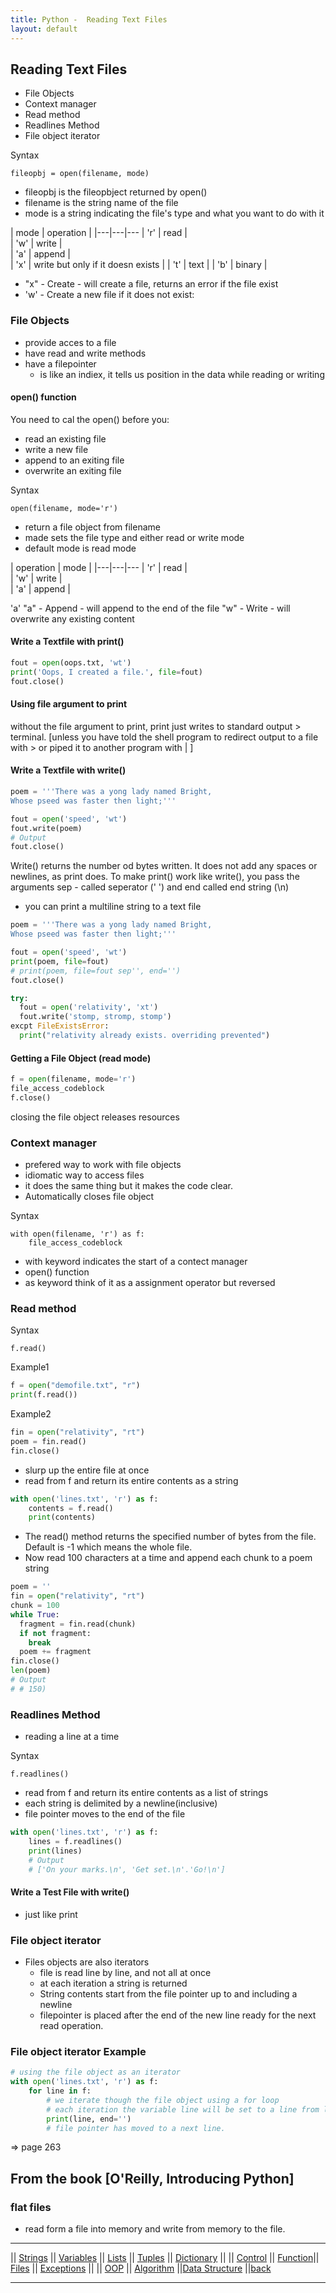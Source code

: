 ```yaml
---
title: Python -  Reading Text Files 
layout: default
---
```



## Reading Text Files

* File Objects
* Context manager
* Read method
* Readlines Method
* File object iterator

Syntax

```text
fileopbj = open(filename, mode)
```

* fileopbj is the fileopbject returned by open()
* filename is the string name of the file
* mode is a string indicating the file's type and what you want to do with it

| mode | operation | 
|---|---|---
| 'r' | read |  
| 'w' | write |  
| 'a' | append |  
| 'x' | write but only if it doesn exists |
| 't' | text |
| 'b' | binary |

* "x" - Create - will create a file, returns an error if the file exist
* 'w' - Create a new file if it does not exist:

### File Objects

* provide acces to a file
* have read and write methods
* have a filepointer
  * is like an indiex, it tells us position in the data while reading or writing

#### open() function

You need to cal the open() before you:

* read an existing file
* write a new file
* append to an exiting file
* overwrite an exiting file

Syntax

```text
open(filename, mode='r')
```

* return a file object from filename
* made sets the file type and either read or write mode
* default mode is read mode

| operation | mode | 
|---|---|---
| 'r' | read |  
| 'w' | write |  
| 'a' | append |  

'a' "a" - Append - will append to the end of the file
"w" - Write - will overwrite any existing content

#### Write a Textfile with print()

```python
fout = open(oops.txt, 'wt')
print('Oops, I created a file.', file=fout)
fout.close()
```

#### Using file argument to print

without the file argument to print, print just writes to standard output > terminal.
[unless you have told the shell program to redirect output to a file with > or piped it to another program with | ]

#### Write a Textfile with write()

```python
poem = '''There was a yong lady named Bright, 
Whose pseed was faster then light;'''

fout = open('speed', 'wt')
fout.write(poem)
# Output
fout.close()
```

Write() returns the number od bytes written. It does not add any spaces or newlines, as print does.
To make print() work like write(), you pass the arguments sep - called seperator (' ') and end called end string (\n)

* you can print a multiline string to a text file

```python
poem = '''There was a yong lady named Bright, 
Whose pseed was faster then light;'''

fout = open('speed', 'wt')
print(poem, file=fout)
# print(poem, file=fout sep'', end='')
fout.close()
```

```python
try:
  fout = open('relativity', 'xt')
  fout.write('stomp, stromp, stomp')
excpt FileExistsError:
  print("relativity already exists. overriding prevented")
```

#### Getting a File Object (read mode)

```python
f = open(filename, mode='r')
file_access_codeblock
f.close()
```

closing the file object releases resources

### Context manager

* prefered way to work with file objects
* idiomatic way to access files
* it does the same thing but it makes the code clear.
* Automatically closes file object

Syntax

```text
with open(filename, 'r') as f:
    file_access_codeblock
```

* with keyword indicates the start of a contect manager
* open() function
* as keyword think of it as a assignment operator but reversed

### Read method

Syntax

```text
f.read()
```

Example1

```python
f = open("demofile.txt", "r")
print(f.read())
```

Example2

```python
fin = open("relativity", "rt")
poem = fin.read()
fin.close()
```

* slurp up the entire file at once 
* read from f and return its entire contents as a string

```python
with open('lines.txt', 'r') as f: 
    contents = f.read()
    print(contents)
```

* The read() method returns the specified number of bytes from the file. Default is -1 which means the whole file.
* Now read 100 characters at a time and append each chunk to a poem string

```python
poem = ''
fin = open("relativity", "rt")
chunk = 100
while True: 
  fragment = fin.read(chunk)
  if not fragment: 
    break
  poem += fragment
fin.close()
len(poem)
# Output
# # 150)
```

### Readlines Method

* reading a line at a time

Syntax

```text
f.readlines()
```

* read from f and return its entire contents as a list of strings
* each string is delimited by a newline(inclusive)
* file pointer moves to the end of the file

```python
with open('lines.txt', 'r') as f: 
    lines = f.readlines()
    print(lines)
    # Output
    # ['On your marks.\n', 'Get set.\n'.'Go!\n']
``` 

#### Write a Test File with write()

* just like print 

### File object iterator

* Files objects are also iterators
  * file is read line by line, and not all at once
  * at each iteration a string is returned
  * String contents start from the file pointer up to and including a newline
  * filepointer is placed after the end of the new line ready for the next read operation.

### File object iterator Example  

```python
# using the file object as an iterator
with open('lines.txt', 'r') as f: 
    for line in f:
        # we iterate though the file object using a for loop
        # each iteration the variable line will be set to a line from lines.txt
        print(line, end='')
        # file pointer has moved to a next line.
```
=> page 263


## From the book [O'Reilly, Introducing Python]

### flat files

* read form a file into memory and write from memory to the file.

---

  || [Strings](./strings.html) || [Variables](./variables.html) || [Lists](./lists.html) || [Tuples](./tuples.html) || [Dictionary](./dictionary.html) ||
|| [Control](./control.html) || [Function](./function.html)|| [Files](./files.html) || [Exceptions](./exceptions.html) ||
|| [OOP](./oop.html) || [Algorithm](./algorithm.html) ||[Data Structure](./datastructure.html) ||[back](./index.html)

---
